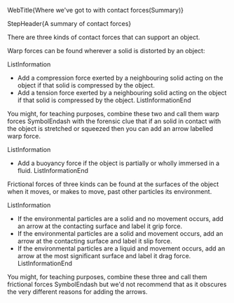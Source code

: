 WebTitle{Where we&apos;ve got to with contact forces(Summary)}

StepHeader{A summary of contact forces}

There are three kinds of contact forces that can support an object.

Warp forces can be found wherever a solid is distorted by an object:

ListInformation
- Add a compression force exerted by a neighbouring solid acting on the object if that solid is compressed by the object.
- Add a tension force exerted by a neighbouring solid acting on the object if that solid is compressed by the object.
ListInformationEnd

You might, for teaching purposes, combine these two and call them warp forces SymbolEndash with the forensic clue that if an solid in contact with the object is stretched or squeezed then you can add an arrow labelled warp force.

ListInformation
- Add a buoyancy force if the object is partially or wholly immersed in a fluid.
ListInformationEnd

Frictional forces of three kinds can be found at the surfaces of the object when it moves, or makes to move, past other particles its environment.

ListInformation
- If the environmental particles are a solid and no movement occurs, add an arrow at the contacting surface and label it grip force.
- If the environmental particles are a solid and movement occurs, add an arrow at the contacting surface and label it slip force.
- If the environmental particles are a liquid and movement occurs, add an arrow at the most significant surface and label it drag force.
ListInformationEnd

You might, for teaching purposes, combine these three and call them frictional forces SymbolEndash but we&apos;d not recommend that as it obscures the very different reasons for adding the arrows.

